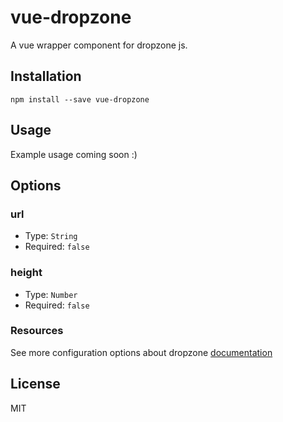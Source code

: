 # vue-dropzone
A vue wrapper component for dropzone js.

## Installation
```shell
npm install --save vue-dropzone
```

## Usage
Example usage coming soon :)

## Options

### url
* Type: `String`
* Required: `false`

### height
* Type: `Number`
* Required: `false`

### Resources

See more configuration options about dropzone [documentation](http://www.dropzonejs.com/)

## License
MIT

